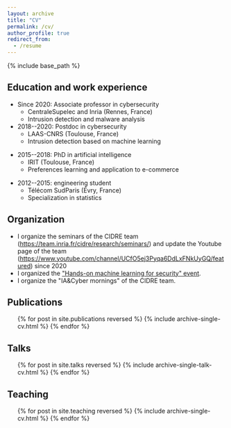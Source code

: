 ```yaml
---
layout: archive
title: "CV"
permalink: /cv/
author_profile: true
redirect_from:
  - /resume
---
```


{% include base_path %}

## Education and work experience
- Since 2020: Associate professor in cybersecurity
    - CentraleSupelec and Inria (Rennes, France)
    - Intrusion detection and malware analysis
- 2018--2020: Postdoc in cybersecurity
    - LAAS-CNRS (Toulouse, France)
    - Intrusion detection based on machine learning
* 2015--2018: PhD in artificial intelligence
    - IRIT (Toulouse, France)
    - Preferences learning and application to e-commerce
- 2012--2015: engineering student
    - Télécom SudParis (Évry, France)
    - Specialization in statistics

## Organization

- I organize the seminars of the CIDRE team (<https://team.inria.fr/cidre/research/seminars/>) and update the Youtube page of the team (<https://www.youtube.com/channel/UCfO5ej3Pyqa6DdLxFNkUyGQ/featured>) since 2020
- I organized the ["Hands-on machine learning for security" event](https://team.inria.fr/cidre/hands-on-machine-learning-for-security/).
- I organize the "IA&Cyber mornings" of the CIDRE team.

## Publications
  <ul>{% for post in site.publications reversed %}
    {% include archive-single-cv.html %}
  {% endfor %}</ul>

## Talks
  <ul>{% for post in site.talks reversed %}
    {% include archive-single-talk-cv.html %}
  {% endfor %}</ul>

## Teaching
  <ul>{% for post in site.teaching reversed %}
    {% include archive-single-cv.html %}
  {% endfor %}</ul>
  



